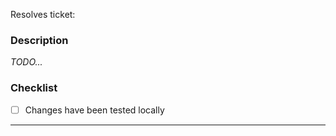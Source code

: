 Resolves ticket:

### Description

_TODO..._

### Checklist

- [ ] Changes have been tested locally

---
